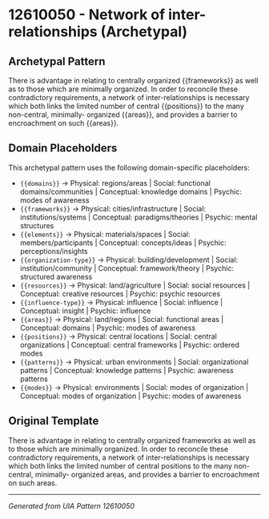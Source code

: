 # 12610050 - Network of inter-relationships (Archetypal)

## Archetypal Pattern

There is advantage in relating to centrally organized {{frameworks}} as well as to those which are minimally organized. In order to reconcile these contradictory requirements, a network of inter-relationships is necessary which both links the limited number of central {{positions}} to the many non-central, minimally- organized {{areas}}, and provides a barrier to encroachment on such {{areas}}.

## Domain Placeholders

This archetypal pattern uses the following domain-specific placeholders:

- `{{domains}}` → Physical: regions/areas | Social: functional domains/communities | Conceptual: knowledge domains | Psychic: modes of awareness
- `{{frameworks}}` → Physical: cities/infrastructure | Social: institutions/systems | Conceptual: paradigms/theories | Psychic: mental structures
- `{{elements}}` → Physical: materials/spaces | Social: members/participants | Conceptual: concepts/ideas | Psychic: perceptions/insights
- `{{organization-type}}` → Physical: building/development | Social: institution/community | Conceptual: framework/theory | Psychic: structured awareness
- `{{resources}}` → Physical: land/agriculture | Social: social resources | Conceptual: creative resources | Psychic: psychic resources
- `{{influence-type}}` → Physical: influence | Social: influence | Conceptual: insight | Psychic: influence
- `{{areas}}` → Physical: land/regions | Social: functional areas | Conceptual: domains | Psychic: modes of awareness
- `{{positions}}` → Physical: central locations | Social: central organizations | Conceptual: central frameworks | Psychic: ordered modes
- `{{patterns}}` → Physical: urban environments | Social: organizational patterns | Conceptual: knowledge patterns | Psychic: awareness patterns
- `{{modes}}` → Physical: environments | Social: modes of organization | Conceptual: modes of organization | Psychic: modes of awareness

## Original Template

There is advantage in relating to centrally organized frameworks as well as to those which are minimally organized. In order to reconcile these contradictory requirements, a network of inter-relationships is necessary which both links the limited number of central positions to the many non-central, minimally- organized areas, and provides a barrier to encroachment on such areas.

---
*Generated from UIA Pattern 12610050*
